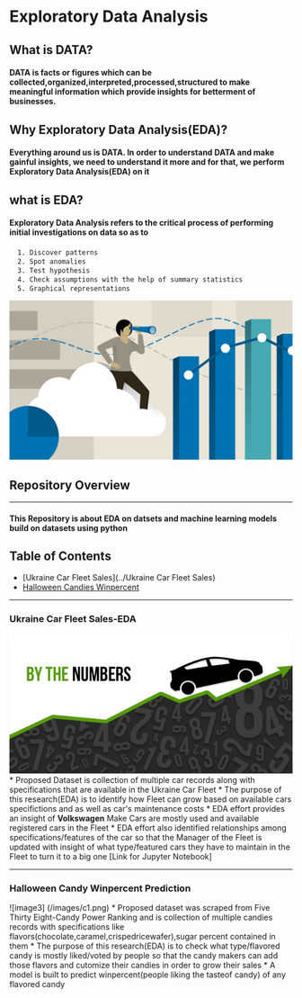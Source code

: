 # Exploratory Data Analysis  
## What is DATA?
#### DATA is facts or figures which can be collected,organized,interpreted,processed,structured to make meaningful information which provide insights for betterment of businesses.
## Why Exploratory Data Analysis(EDA)?
#### Everything around us is DATA. In order to understand DATA and make gainful insights, we need to understand it more and for that, we perform Exploratory Data Analysis(EDA) on it
## what is EDA?
#### Exploratory Data Analysis refers to the critical process of performing initial investigations on data so as to 
      1. Discover patterns
      2. Spot anomalies
      3. Test hypothesis 
      4. Check assumptions with the help of summary statistics 
      5. Graphical representations
![image1](/images/EDA.png)
## Repository Overview
------------------------------------------------------------------------------------------------------------------------------------------
#### This Repository is about EDA on datsets and machine learning models build on datasets using python
## Table of Contents

* [Ukraine Car Fleet Sales](../Ukraine Car Fleet Sales)
* [Halloween Candies Winpercent]()
__________________________________________________________________________________________________________________________________________
### Ukraine Car Fleet Sales-EDA
![image2](/images/carsales.png)
      * Proposed Dataset is collection  of multiple car records along with specifications that are available in the Ukraine Car Fleet
      * The purpose of this research(EDA) is to identify how Fleet can grow based on available cars specifictions and as well as car's           maintenance costs 
      * EDA effort provides an insight of __Volkswagen__ Make Cars are mostly used and available registered cars in the Fleet 
      * EDA effort also identified relationships among specifications/features of the car so that the Manager of the Fleet is updated           with insight of what type/featured cars they have to maintain in the Fleet to turn it to a big one 
[Link for Jupyter Notebook]
__________________________________________________________________________________________________________________________________________
### Halloween Candy Winpercent Prediction
![image3] (/images/c1.png)
      * Proposed dataset was scraped from Five Thirty Eight-Candy Power Ranking and is collection of multiple candies records with               specifications like flavors(chocolate,caramel,crispedricewafer),sugar percent contained in them
      * The purpose of this research(EDA) is to check what type/flavored candy is mostly liked/voted by people so that the candy makers         can add those flavors and cutomize their candies in order to grow their sales
      * A model is built to predict winpercent(people liking the tasteof candy) of any flavored candy
